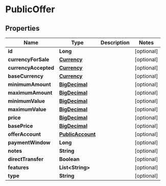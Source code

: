 # PublicOffer

## Properties
Name | Type | Description | Notes
------------ | ------------- | ------------- | -------------
**id** | **Long** |  |  [optional]
**currencyForSale** | [**Currency**](Currency.md) |  |  [optional]
**currencyAccepted** | [**Currency**](Currency.md) |  |  [optional]
**baseCurrency** | [**Currency**](Currency.md) |  |  [optional]
**minimumAmount** | [**BigDecimal**](BigDecimal.md) |  |  [optional]
**maximumAmount** | [**BigDecimal**](BigDecimal.md) |  |  [optional]
**minimumValue** | [**BigDecimal**](BigDecimal.md) |  |  [optional]
**maximumValue** | [**BigDecimal**](BigDecimal.md) |  |  [optional]
**price** | [**BigDecimal**](BigDecimal.md) |  |  [optional]
**basePrice** | [**BigDecimal**](BigDecimal.md) |  |  [optional]
**offerAccount** | [**PublicAccount**](PublicAccount.md) |  |  [optional]
**paymentWindow** | **Long** |  |  [optional]
**notes** | **String** |  |  [optional]
**directTransfer** | **Boolean** |  |  [optional]
**features** | **List&lt;String&gt;** |  |  [optional]
**type** | **String** |  |  [optional]
